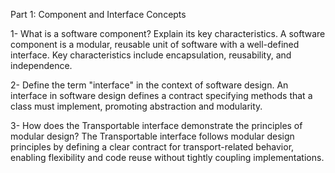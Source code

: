 Part 1: Component and Interface Concepts

1- What is a software component? Explain its key characteristics.
A software component is a modular, reusable unit of software with a well-defined interface. Key characteristics include encapsulation, reusability, and independence.

2- Define the term "interface" in the context of software design.
An interface in software design defines a contract specifying methods that a class must implement, promoting abstraction and modularity.

3- How does the Transportable interface demonstrate the principles of modular
design?
The Transportable interface follows modular design principles by defining a clear contract for transport-related behavior, enabling flexibility and code reuse without tightly coupling implementations.
